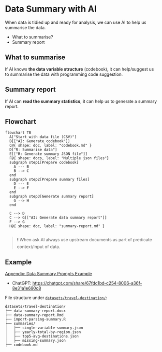 # Data Summary with AI

When data is tidied up and ready for analysis, we can use AI to help us summarise the data. 

  - What to summarise? 
  - Summary report
  
## What to summarise

If AI knows **the data variable structure** (codebook), it can help/suggest us to summarise the data with programming code suggestion.

## Summary report

If AI can **read the summary statistics**, it can help us to generate a summary report.

## Flowchart

```mermaid
flowchart TB
  A["Start with data file (CSV)"]
  B[["AI: Generate codebook"]]
  C@{ shape: doc, label: "codebook.md" }
  D["R: Summarise data"]
  E[["R: Generate summary JSON file"]]
  F@{ shape: docs, label: "Multiple json files"}
  subgraph step1[Prepare codebook]
    A --- B
    B --> C
  end
  subgraph step2[Prepare summary files]
    D --- E
    E --> F
  end
  subgraph step3[Generate summary report]
    G --> H
  end
  
  C --> D
  C --> G[["AI: Generate data summary report"]]
  F --> G
  H@{ shape: doc, label: "summary-report.md" }
    
```

> :exclamation: When ask AI always use upstream documents as part of predicate context/input of data.

## Example

[Appendix: Data Summary Prompts Example](Appendix-data-summary-complete-prompt-example.md)

  - ChatGPT: <https://chatgpt.com/share/67fdc1bd-c254-8006-a36f-8e31a1e660c8>

File structure under [`datasets/travel-destination/`](../datasets/travel-destination/):

```
datasets/travel-destination/
├── data-summary-report.docx
├── data-summary-report.Rmd
├── import-parsing-summary.R
├── summaries/
│   ├── single-variable-summary.json
│   ├── yearly-total-by-region.json
│   ├── top5-avg-destinations.json
│   ├── missing-summary.json
├── codebook.md
```


